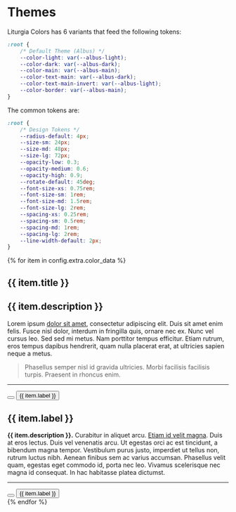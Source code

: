 <link rel="stylesheet" href="https://cdnjs.cloudflare.com/ajax/libs/font-awesome/6.5.1/css/all.min.css">

# Themes

Liturgia Colors has 6 variants that feed the following tokens:

```css
:root {
    /* Default Theme (Albus) */
    --color-light: var(--albus-light);
    --color-dark: var(--albus-dark);
    --color-main: var(--albus-main);
    --color-text-main: var(--albus-dark);
    --color-text-main-invert: var(--albus-light);
    --color-border: var(--albus-main);
}
```

The common tokens are:

```css
:root {
    /* Design Tokens */
    --radius-default: 4px;
    --size-sm: 24px;
    --size-md: 48px;
    --size-lg: 72px;
    --opacity-low: 0.3;
    --opacity-medium: 0.6;
    --opacity-high: 0.9;
    --rotate-default: 45deg;
    --font-size-xs: 0.75rem;
    --font-size-sm: 1rem;
    --font-size-md: 1.5rem;
    --font-size-lg: 2rem;
    --spacing-xs: 0.25rem;
    --spacing-sm: 0.5rem;
    --spacing-md: 1rem;
    --spacing-lg: 2rem;
    --line-width-default: 2px;
}
```

{% for item in config.extra.color_data %}
<section class="liturgia-mode {{ item.css_class }}">
  <div class="demo-container">
    <div class="prose prose-lg bg-light">
        <h1>{{ item.title }}</h1>
        <h2>{{ item.description }}</h2>
        <p>Lorem ipsum <a href="#">dolor sit amet</a>, consectetur adipiscing elit. Duis sit amet enim felis. Fusce nisl dolor, interdum in fringilla quis, ornare nec ex. Nunc vel cursus leo. Sed sed mi metus. Nam porttitor tempus efficitur. Etiam rutrum, eros tempus dapibus hendrerit, quam nulla placerat erat, at ultricies sapien neque a metus.</p>
        <blockquote>
            <p>Phasellus semper nisl id gravida ultricies. Morbi facilisis facilisis turpis. Praesent in rhoncus enim.</p>
        </blockquote>
        <hr>
        <button class="dark"><i class="fa-solid {{ item.icon }}"></i></button>
        <button class="dark">{{ item.label }}</button>
    </div>
    <div class="card">
        <h1><i class="fa-solid {{ item.icon }}"></i> {{ item.label }}</h1>
        <p><strong>{{ item.description }}.</strong> Curabitur in aliquet arcu. <a href="#">Etiam id velit magna</a>. Duis at eros lectus. Duis vel venenatis arcu. Ut egestas orci ac est tincidunt, a bibendum magna tempor. Vestibulum purus justo, imperdiet ut tellus non, rutrum luctus nibh. Aenean finibus sem ac varius accumsan. Phasellus velit quam, egestas eget commodo id, porta nec leo. Vivamus scelerisque nec magna id consequat. In hac habitasse platea dictumst. </p>
        <hr>
        <button><i class="fa-solid {{ item.icon }}"></i></button>
        <button>{{ item.label }}</button>
    </div>
  </div>
</section>
{% endfor %}

